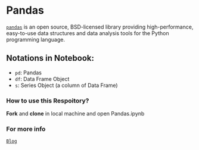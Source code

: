 # Pandas
[`pandas`](https://pandas.pydata.org/pandas-docs/stable/) is an open source, BSD-licensed library providing high-performance, easy-to-use data structures and data analysis tools for the Python programming language.

## Notations in Notebook:
* `pd`: Pandas
* `df`: Data Frame Object
* `s`: Series Object (a column of Data Frame)

### How to use this Respoitory?
**Fork** and **clone** in local machine and open Pandas.ipynb

### For more info
[`Blog`](https://towardsdatascience.com/all-the-core-functions-of-python-pandas-you-need-to-know-d219cbd87636)
